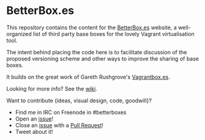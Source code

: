 # BetterBox.es

This repository contains the content for the
[BetterBox.es](http://betterbox.es) website, a 
well-organized list of third party base boxes for the lovely Vagrant
virtualisation tool.

The intent behind placing the code here is to facilitate discussion of
the proposed versioning scheme and other ways to improve the sharing
of base boxes.

It builds on the great work of Gareth Rushgrove's
[Vagrantbox.es](http://www.vagrantboxes.com).

Looking for more info? See the [wiki](https://github.com/englishm/betterboxes/wiki).

Want to contribute {ideas, visual design, code, goodwill}? 
   
   - Find me in IRC on Freenode in #betterboxes
   - Open an [issue](https://github.com/englishm/betterboxes/issues)!
   - Close an [issue](https://github.com/englishm/betterboxes/issues) with a [Pull Request](https://github.com/englishm/betterboxes/pulls)!
   - Tweet about it!

